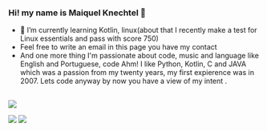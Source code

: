 ### Hi! my name is Maiquel Knechtel 👋

- 🌱 I’m currently learning Kotlin, linux(about that I recently make a test for Linux essentials and pass with score 750)
- Feel free to write an email in this page you have my contact
- And one more thing I'm passionate about code, music and language like English and Portuguese, code Ahm! I like Python, Kotlin, C and JAVA which was a passion from my twenty years, my first expierence was in 2007. Lets code anyway by now you have a view of my intent .
<!--
**knechtel/knechtel** is a ✨ _special_ ✨ repository because its `README.md` (this file) appears on your GitHub profile.

Here are some ideas to get you started:

- 🔭 I’m currently working on ...
- 🌱 I’m currently learning ...
- 👯 I’m looking to collaborate on ...
- 🤔 I’m looking for help with ...
- 💬 Ask me about ...
- 📫 How to reach me: ...
- 😄 Pronouns: ...
- ⚡ Fun fact: ...
-->


  ##
  
  
<div> 

  <a href="https://instagram.com/maiquelknechtel" target="_blank"><img src="https://img.shields.io/badge/-Instagram-%23E4405F?style=for-the-badge&logo=instagram&logoColor=white" target="_blank"></a>


  <a href = "mailto:maiquelknechtel@gmail.com"><img src="https://img.shields.io/badge/-Gmail-%23333?style=for-the-badge&logo=gmail&logoColor=white" target="_blank"></a>
  <a href="https://www.linkedin.com/in/maiquel-knechtel-881a0a19/" target="_blank"><img src="https://img.shields.io/badge/-LinkedIn-%230077B5?style=for-the-badge&logo=linkedin&logoColor=white" target="_blank"></a> 
 

 
</div>

